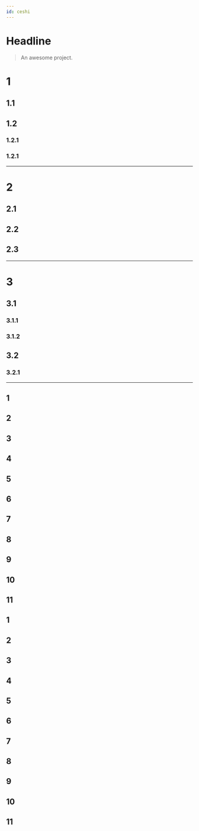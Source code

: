 ```yaml
---
id: ceshi
---
```

# Headline

> An awesome project.

# 1

## 1.1

## 1.2

### 1.2.1

### 1.2.1



---

# 2

## 2.1

## 2.2

## 2.3



---

# 3

## 3.1

### 3.1.1

### 3.1.2

## 3.2

### 3.2.1

---

## 1

## 2

## 3

## 4

## 5

## 6

## 7

## 8

## 9

## 10

## 11

## 1

## 2

## 3

## 4

## 5

## 6

## 7

## 8

## 9

## 10

## 11



